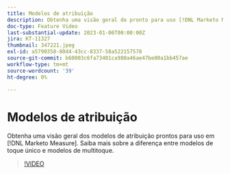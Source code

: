 ```yaml
---
title: Modelos de atribuição
description: Obtenha uma visão geral do pronto para uso [!DNL Marketo Measure] modelos de atribuição. Saiba mais sobre a diferença entre modelos de toque único e modelos de multitoque.
doc-type: Feature Video
last-substantial-update: 2023-01-06T00:00:00Z
jira: KT-11327
thumbnail: 347221.jpeg
exl-id: a5790358-80d4-43cc-8337-58a522157578
source-git-commit: b60003c6fa73401ca980a46ae47be00a1bb457ae
workflow-type: tm+mt
source-wordcount: '39'
ht-degree: 0%

---
```


# Modelos de atribuição

Obtenha uma visão geral dos modelos de atribuição prontos para uso em [!DNL Marketo Measure]. Saiba mais sobre a diferença entre modelos de toque único e modelos de multitoque.

>[!VIDEO](https://video.tv.adobe.com/v/347221/?quality=12&learn=on)
